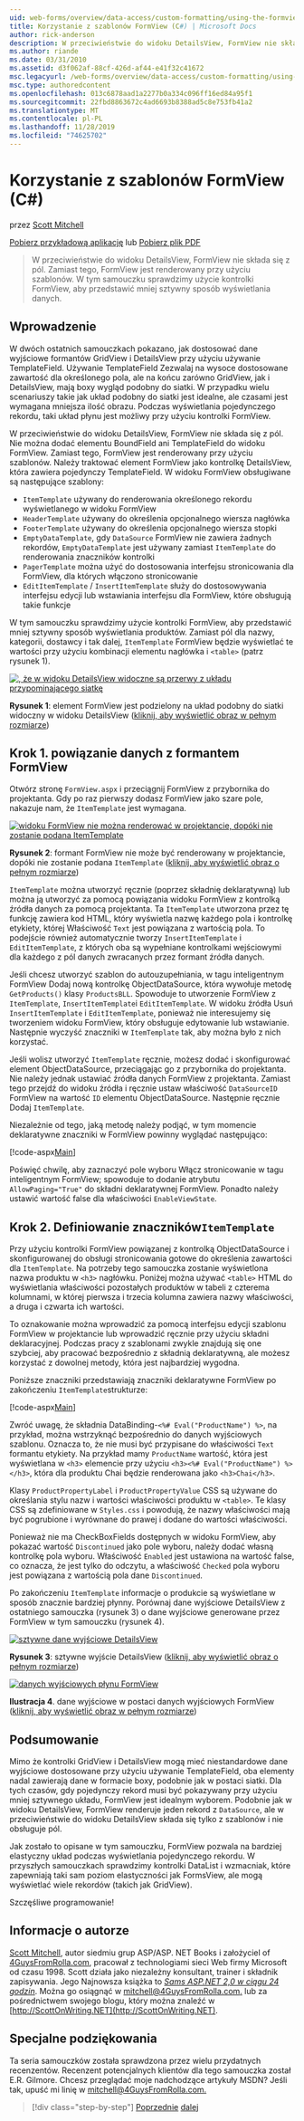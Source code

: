 ```yaml
---
uid: web-forms/overview/data-access/custom-formatting/using-the-formview-s-templates-cs
title: Korzystanie z szablonów FormView (C#) | Microsoft Docs
author: rick-anderson
description: W przeciwieństwie do widoku DetailsView, FormView nie składa się z pól. Zamiast tego, FormView jest renderowany przy użyciu szablonów. W tym samouczku będziemy analizować przy użyciu języka F...
ms.author: riande
ms.date: 03/31/2010
ms.assetid: d3f062af-88cf-426d-af44-e41f32c41672
msc.legacyurl: /web-forms/overview/data-access/custom-formatting/using-the-formview-s-templates-cs
msc.type: authoredcontent
ms.openlocfilehash: 013c6878aad1a2277b0a334c096ff16ed84a95f1
ms.sourcegitcommit: 22fbd8863672c4ad6693b8388ad5c8e753fb41a2
ms.translationtype: MT
ms.contentlocale: pl-PL
ms.lasthandoff: 11/28/2019
ms.locfileid: "74625702"
---
```

# <a name="using-the-formviews-templates-c"></a>Korzystanie z szablonów FormView (C#)

przez [Scott Mitchell](https://twitter.com/ScottOnWriting)

[Pobierz przykładową aplikację](https://download.microsoft.com/download/9/6/9/969e5c94-dfb6-4e47-9570-d6d9e704c3c1/ASPNET_Data_Tutorial_14_CS.exe) lub [Pobierz plik PDF](using-the-formview-s-templates-cs/_static/datatutorial14cs1.pdf)

> W przeciwieństwie do widoku DetailsView, FormView nie składa się z pól. Zamiast tego, FormView jest renderowany przy użyciu szablonów. W tym samouczku sprawdzimy użycie kontrolki FormView, aby przedstawić mniej sztywny sposób wyświetlania danych.

## <a name="introduction"></a>Wprowadzenie

W dwóch ostatnich samouczkach pokazano, jak dostosować dane wyjściowe formantów GridView i DetailsView przy użyciu używanie TemplateField. Używanie TemplateField Zezwalaj na wysoce dostosowane zawartość dla określonego pola, ale na końcu zarówno GridView, jak i DetailsView, mają boxy wygląd podobny do siatki. W przypadku wielu scenariuszy takie jak układ podobny do siatki jest idealne, ale czasami jest wymagana mniejsza ilość obrazu. Podczas wyświetlania pojedynczego rekordu, taki układ płynu jest możliwy przy użyciu kontrolki FormView.

W przeciwieństwie do widoku DetailsView, FormView nie składa się z pól. Nie można dodać elementu BoundField ani TemplateField do widoku FormView. Zamiast tego, FormView jest renderowany przy użyciu szablonów. Należy traktować element FormView jako kontrolkę DetailsView, która zawiera pojedynczy TemplateField. W widoku FormView obsługiwane są następujące szablony:

- `ItemTemplate` używany do renderowania określonego rekordu wyświetlanego w widoku FormView
- `HeaderTemplate` używany do określenia opcjonalnego wiersza nagłówka
- `FooterTemplate` używany do określenia opcjonalnego wiersza stopki
- `EmptyDataTemplate`, gdy `DataSource` FormView nie zawiera żadnych rekordów, `EmptyDataTemplate` jest używany zamiast `ItemTemplate` do renderowania znaczników kontrolki
- `PagerTemplate` można użyć do dostosowania interfejsu stronicowania dla FormView, dla których włączono stronicowanie
- `EditItemTemplate` / `InsertItemTemplate` służy do dostosowywania interfejsu edycji lub wstawiania interfejsu dla FormView, które obsługują takie funkcje

W tym samouczku sprawdzimy użycie kontrolki FormView, aby przedstawić mniej sztywny sposób wyświetlania produktów. Zamiast pól dla nazwy, kategorii, dostawcy i tak dalej, `ItemTemplate` FormView będzie wyświetlać te wartości przy użyciu kombinacji elementu nagłówka i `<table>` (patrz rysunek 1).

[![, że w widoku DetailsView widoczne są przerwy z układu przypominającego siatkę](using-the-formview-s-templates-cs/_static/image2.png)](using-the-formview-s-templates-cs/_static/image1.png)

**Rysunek 1**: element FormView jest podzielony na układ podobny do siatki widoczny w widoku DetailsView ([kliknij, aby wyświetlić obraz w pełnym rozmiarze](using-the-formview-s-templates-cs/_static/image3.png))

## <a name="step-1-binding-the-data-to-the-formview"></a>Krok 1. powiązanie danych z formantem FormView

Otwórz stronę `FormView.aspx` i przeciągnij FormView z przybornika do projektanta. Gdy po raz pierwszy dodasz FormView jako szare pole, nakazuje nam, że `ItemTemplate` jest wymagana.

[![widoku FormView nie można renderować w projektancie, dopóki nie zostanie podana ItemTemplate](using-the-formview-s-templates-cs/_static/image5.png)](using-the-formview-s-templates-cs/_static/image4.png)

**Rysunek 2**: formant FormView nie może być renderowany w projektancie, dopóki nie zostanie podana `ItemTemplate` ([kliknij, aby wyświetlić obraz o pełnym rozmiarze](using-the-formview-s-templates-cs/_static/image6.png))

`ItemTemplate` można utworzyć ręcznie (poprzez składnię deklaratywną) lub można ją utworzyć za pomocą powiązania widoku FormView z kontrolką źródła danych za pomocą projektanta. Ta `ItemTemplate` utworzona przez tę funkcję zawiera kod HTML, który wyświetla nazwę każdego pola i kontrolkę etykiety, której Właściwość `Text` jest powiązana z wartością pola. To podejście również automatycznie tworzy `InsertItemTemplate` i `EditItemTemplate`, z których oba są wypełniane kontrolkami wejściowymi dla każdego z pól danych zwracanych przez formant źródła danych.

Jeśli chcesz utworzyć szablon do autouzupełniania, w tagu inteligentnym FormView Dodaj nową kontrolkę ObjectDataSource, która wywołuje metodę `GetProducts()` klasy `ProductsBLL`. Spowoduje to utworzenie FormView z `ItemTemplate`, `InsertItemTemplate`i `EditItemTemplate`. W widoku źródła Usuń `InsertItemTemplate` i `EditItemTemplate`, ponieważ nie interesujemy się tworzeniem widoku FormView, który obsługuje edytowanie lub wstawianie. Następnie wyczyść znaczniki w `ItemTemplate` tak, aby można było z nich korzystać.

Jeśli wolisz utworzyć `ItemTemplate` ręcznie, możesz dodać i skonfigurować element ObjectDataSource, przeciągając go z przybornika do projektanta. Nie należy jednak ustawiać źródła danych FormView z projektanta. Zamiast tego przejdź do widoku źródła i ręcznie ustaw właściwość `DataSourceID` FormView na wartość `ID` elementu ObjectDataSource. Następnie ręcznie Dodaj `ItemTemplate`.

Niezależnie od tego, jaką metodę należy podjąć, w tym momencie deklaratywne znaczniki w FormView powinny wyglądać następująco:

[!code-aspx[Main](using-the-formview-s-templates-cs/samples/sample1.aspx)]

Poświęć chwilę, aby zaznaczyć pole wyboru Włącz stronicowanie w tagu inteligentnym FormView; spowoduje to dodanie atrybutu `AllowPaging="True"` do składni deklaratywnej FormView. Ponadto należy ustawić wartość false dla właściwości `EnableViewState`.

## <a name="step-2-defining-theitemtemplates-markup"></a>Krok 2. Definiowanie znaczników`ItemTemplate`

Przy użyciu kontrolki FormView powiązanej z kontrolką ObjectDataSource i skonfigurowanej do obsługi stronicowania gotowe do określenia zawartości dla `ItemTemplate`. Na potrzeby tego samouczka zostanie wyświetlona nazwa produktu w `<h3>` nagłówku. Poniżej można używać `<table>` HTML do wyświetlania właściwości pozostałych produktów w tabeli z czterema kolumnami, w której pierwsza i trzecia kolumna zawiera nazwy właściwości, a druga i czwarta ich wartości.

To oznakowanie można wprowadzić za pomocą interfejsu edycji szablonu FormView w projektancie lub wprowadzić ręcznie przy użyciu składni deklaracyjnej. Podczas pracy z szablonami zwykle znajdują się one szybciej, aby pracować bezpośrednio z składnią deklaratywną, ale możesz korzystać z dowolnej metody, która jest najbardziej wygodna.

Poniższe znaczniki przedstawiają znaczniki deklaratywne FormView po zakończeniu `ItemTemplate`strukturze:

[!code-aspx[Main](using-the-formview-s-templates-cs/samples/sample2.aspx)]

Zwróć uwagę, że składnia DataBinding-`<%# Eval("ProductName") %>`, na przykład, można wstrzyknąć bezpośrednio do danych wyjściowych szablonu. Oznacza to, że nie musi być przypisane do właściwości `Text` formantu etykiety. Na przykład mamy `ProductName` wartość, która jest wyświetlana w `<h3>` elemencie przy użyciu `<h3><%# Eval("ProductName") %></h3>`, która dla produktu Chai będzie renderowana jako `<h3>Chai</h3>`.

Klasy `ProductPropertyLabel` i `ProductPropertyValue` CSS są używane do określania stylu nazw i wartości właściwości produktu w `<table>`. Te klasy CSS są zdefiniowane w `Styles.css` i powodują, że nazwy właściwości mają być pogrubione i wyrównane do prawej i dodane do wartości właściwości.

Ponieważ nie ma CheckBoxFields dostępnych w widoku FormView, aby pokazać wartość `Discontinued` jako pole wyboru, należy dodać własną kontrolkę pola wyboru. Właściwość `Enabled` jest ustawiona na wartość false, co oznacza, że jest tylko do odczytu, a właściwość `Checked` pola wyboru jest powiązana z wartością pola dane `Discontinued`.

Po zakończeniu `ItemTemplate` informacje o produkcie są wyświetlane w sposób znacznie bardziej płynny. Porównaj dane wyjściowe DetailsView z ostatniego samouczka (rysunek 3) o dane wyjściowe generowane przez FormView w tym samouczku (rysunek 4).

[![sztywne dane wyjściowe DetailsView](using-the-formview-s-templates-cs/_static/image8.png)](using-the-formview-s-templates-cs/_static/image7.png)

**Rysunek 3**: sztywne wyjście DetailsView ([kliknij, aby wyświetlić obraz o pełnym rozmiarze](using-the-formview-s-templates-cs/_static/image9.png))

[![danych wyjściowych płynu FormView](using-the-formview-s-templates-cs/_static/image11.png)](using-the-formview-s-templates-cs/_static/image10.png)

**Ilustracja 4**. dane wyjściowe w postaci danych wyjściowych FormView ([kliknij, aby wyświetlić obraz w pełnym rozmiarze](using-the-formview-s-templates-cs/_static/image12.png))

## <a name="summary"></a>Podsumowanie

Mimo że kontrolki GridView i DetailsView mogą mieć niestandardowe dane wyjściowe dostosowane przy użyciu używanie TemplateField, oba elementy nadal zawierają dane w formacie boxy, podobnie jak w postaci siatki. Dla tych czasów, gdy pojedynczy rekord musi być pokazywany przy użyciu mniej sztywnego układu, FormView jest idealnym wyborem. Podobnie jak w widoku DetailsView, FormView renderuje jeden rekord z `DataSource`, ale w przeciwieństwie do widoku DetailsView składa się tylko z szablonów i nie obsługuje pól.

Jak zostało to opisane w tym samouczku, FormView pozwala na bardziej elastyczny układ podczas wyświetlania pojedynczego rekordu. W przyszłych samouczkach sprawdzimy kontrolki DataList i wzmacniak, które zapewniają taki sam poziom elastyczności jak FormsView, ale mogą wyświetlać wiele rekordów (takich jak GridView).

Szczęśliwe programowanie!

## <a name="about-the-author"></a>Informacje o autorze

[Scott Mitchell](http://www.4guysfromrolla.com/ScottMitchell.shtml), autor siedmiu grup ASP/ASP. NET Books i założyciel of [4GuysFromRolla.com](http://www.4guysfromrolla.com), pracował z technologiami sieci Web firmy Microsoft od czasu 1998. Scott działa jako niezależny konsultant, trainer i składnik zapisywania. Jego Najnowsza książka to [*Sams ASP.NET 2,0 w ciągu 24 godzin*](https://www.amazon.com/exec/obidos/ASIN/0672327384/4guysfromrollaco). Można go osiągnąć w [mitchell@4GuysFromRolla.com.](mailto:mitchell@4GuysFromRolla.com) lub za pośrednictwem swojego blogu, który można znaleźć w [http://ScottOnWriting.NET](http://ScottOnWriting.NET).

## <a name="special-thanks-to"></a>Specjalne podziękowania

Ta seria samouczków została sprawdzona przez wielu przydatnych recenzentów. Recenzent potencjalnych klientów dla tego samouczka został E.R. Gilmore. Chcesz przeglądać moje nadchodzące artykuły MSDN? Jeśli tak, upuść mi linię w [mitchell@4GuysFromRolla.com.](mailto:mitchell@4GuysFromRolla.com)

> [!div class="step-by-step"]
> [Poprzednie](using-templatefields-in-the-detailsview-control-cs.md)
> [dalej](displaying-summary-information-in-the-gridview-s-footer-cs.md)
